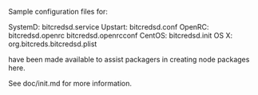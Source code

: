Sample configuration files for:

SystemD: bitcredsd.service
Upstart: bitcredsd.conf
OpenRC:  bitcredsd.openrc
         bitcredsd.openrcconf
CentOS:  bitcredsd.init
OS X:    org.bitcreds.bitcredsd.plist

have been made available to assist packagers in creating node packages here.

See doc/init.md for more information.
